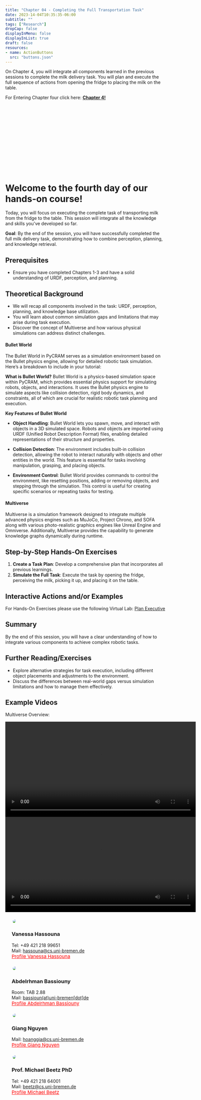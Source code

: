 ```yaml
---
title: "Chapter 04 - Completing the Full Transportation Task"
date: 2023-14-04T10:35:35-06:00
subtitle: ""
tags: ["Research"]
dropCap: false
displayInMenu: false
displayInList: true
draft: false
resources:
- name: ActionButtons
  src: "buttons.json"
---
```

<div class="hidde-after-preview">
On Chapter 4, you will integrate all components learned in the previous sessions to complete the milk delivery task.
You will plan and execute the full sequence of actions from opening the fridge to placing the milk on the table.

For Entering Chapter four click here:
<a class="btn btn-success" target="_blank" href="chapter4/"><b>Chapter 4!</b></a>
</div>

<!--more-->

<div class="main-well-flex-container" style="margin:20px;align-items: center;">
  <div style="flex:30%;">
      <img src="transportation_task.png" width="200" style="clip-path: circle(35%);">
  </div>
</div> 

<h1> Welcome to the fourth day of our hands-on course!</h1>
Today, you will focus on executing the complete task of transporting milk from the fridge to the table. This session will integrate all the knowledge and skills you've developed so far.

**Goal**: By the end of the session, you will have successfully completed the full milk delivery task, demonstrating how to combine perception, planning, and knowledge retrieval.

## Prerequisites
- Ensure you have completed Chapters 1-3 and have a solid understanding of URDF, perception, and planning.

## Theoretical Background
- We will recap all components involved in the task: URDF, perception, planning, and knowledge base utilization.
- You will learn about common simulation gaps and limitations that may arise during task execution.
- Discover the concept of Multiverse and how various physical simulations can address distinct challenges.
#### Bullet World
The Bullet World in PyCRAM serves as a simulation environment based on the Bullet physics engine, allowing for detailed robotic task simulation. Here’s a breakdown to include in your tutorial:

**What is Bullet World?**
Bullet World is a physics-based simulation space within PyCRAM, which provides essential physics support for simulating robots, objects, and interactions. 
It uses the Bullet physics engine to simulate aspects like collision detection, rigid body dynamics, and constraints, all of which are crucial for realistic robotic task planning and execution.

**Key Features of Bullet World**
- **Object Handling**: Bullet World lets you spawn, move, and interact with objects in a 3D simulated space. 
Robots and objects are imported using URDF (Unified Robot Description Format) files, enabling detailed representations of their structure and properties.

- **Collision Detection**: The environment includes built-in collision detection, allowing the robot to interact naturally 
with objects and other entities in the world. This feature is essential for tasks involving manipulation, grasping, and placing objects.

- **Environment Control**: Bullet World provides commands to control the environment, like resetting positions, 
adding or removing objects, and stepping through the simulation. This control is useful for creating specific scenarios or repeating tasks for testing.
#### Multiverse

Multiverse is a simulation framework designed to integrate multiple advanced physics engines such as MuJoCo, Project Chrono, 
and SOFA along with various photo-realistic graphics engines like Unreal Engine and Omniverse. Additionally, 
Multiverse provides the capability to generate knowledge graphs dynamically during runtime.
## Step-by-Step Hands-On Exercises
1. **Create a Task Plan**: Develop a comprehensive plan that incorporates all previous learnings.
2. **Simulate the Full Task**: Execute the task by opening the fridge, perceiving the milk, picking it up, and placing it on the table.


Interactive Actions and/or Examples
---

For Hands-On Exercises please use the following Virtual Lab: <a class="btn btn-success" target="_blank" href="https://binder.intel4coro.de/v2/gh/sunava/pycram/6dc265e85637794c734f85638d005ac050763491?urlpath=lab%2Ftree%2Fdemos%2Fpycram_fallschool_2024%2F04_full_robot_simulation.ipynb">Plan Executive</a>


## Summary
By the end of this session, you will have a clear understanding of how to integrate various components to achieve complex robotic tasks.

## Further Reading/Exercises
- Explore alternative strategies for task execution, including different object placements and adjustments to the environment.
- Discuss the differences between real-world gaps versus simulation limitations and how to manage them effectively.

Example Videos
---
Multiverse Overview: 

<video controls width="600">
  <source src="img/268483153-e2509d42-39ad-4fa1-8224-2bcc55ef098f.mp4" type="video/mp4">
  Your browser does not support the video tag.
</video>
<video controls width="600">
  <source src="img/Video_4%20(1).mp4" type="video/mp4">
  Your browser does not support the video tag.
</video>



<div class="main-well-flex-container" style="margin:20px;align-items: center;">

  <div style="flex:30%;">
      <img src="img/vanessa.jpg" style="clip-path: circle(35%);">
  </div>

  <div style="flex:70%;">
       <h3> Vanessa Hassouna</h3>
    Tel:  +49 421 218 99651 <br>
    Mail:     <a href="mailto:hassouna@cs.uni-bremen.de">hassouna@cs.uni-bremen.de</a> <br>
      <a style="color:red" href="https://ai.uni-bremen.de/team/vanessa_hassouna">
      <span style="font-size: 15px;">Profile Vanessa Hassouna</span>
    </a>
  </div>


</div>


<div class="main-well-flex-container" style="margin:20px;align-items: center;">

  <div style="flex:30%;">
      <img src="img/bassiouny2024.jpg" style="clip-path: circle(35%);">
  </div>

  <div style="flex:70%;">
   <h3>Abdelrhman Bassiouny</h3>
   Room: TAB 2.88 <br>
   Mail: <a href="mailto:bassioun@uni-bremen.de">bassioun(at)uni-bremen[dot]de</a> <br>
   <a style="color:red" href="https://ai.uni-bremen.de/team/abdelrhman_bassiouny">
      <span style="font-size: 15px;">Profile Abdelrhman Bassiouny</span>
   </a>
</div>


</div>


<div class="main-well-flex-container" style="margin:20px;align-items: center;">

  <div style="flex:30%;">
      <img src="img/hoanggia2.jpg" style="clip-path: circle(35%);">
  </div>

  <div style="flex:70%;">
       <h3>Giang Nguyen</h3>
    Mail:     <a href="mailto:hoanggia@cs.uni-bremen.de">hoanggia@cs.uni-bremen.de</a> <br>
      <a style="color:red" href="https://ai.uni-bremen.de/team/giang_nguyen">
      <span style="font-size: 15px;">Profile Giang Nguyen</span>
    </a>
  </div>
</div>


<div class="main-well-flex-container" style="margin:20px;align-items: center;">

  <div style="flex:30%;">
      <img src="../mbeetza.jpg" style="clip-path: circle(35%);">
  </div>

  <div style="flex:70%;">
       <h3> Prof. Michael Beetz PhD</h3>
    Tel:  +49 421 218 64001 <br>
    Mail:     <a href="mailto:beetz@cs.uni-bremen.de">beetz@cs.uni-bremen.de</a> <br>
      <a style="color:red" href="https://ai.uni-bremen.de/team/michael_beetz">
      <span style="font-size: 15px;">Profile Michael Beetz</span>
    </a>
  </div>
</div>

